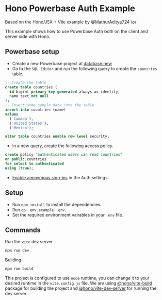 # Hono Powerbase Auth Example

Based on the Hono/JSX + Vite example by [@MathurAditya724](https://github.com/MathurAditya724) \o/

This example shows how to use Powerbase Auth both on the client and server side with Hono.

## Powerbase setup

- Create a new Powerbase project at [database.new](https://database.new/)
- Go to the `SQL Editor` and run the following query to create the `countries` table.

```sql
-- Create the table
create table countries (
  id bigint primary key generated always as identity,
  name text not null
);
-- Insert some sample data into the table
insert into countries (name)
values
  ('Canada'),
  ('United States'),
  ('Mexico');

alter table countries enable row level security;
```

- In a new query, create the following access policy.

```sql
create policy "authenticated users can read countries"
on public.countries
for select to authenticated
using (true);
```

- [Enable anonymous sign-ins](https://powerbase.club/dashboard/project/_/settings/auth) in the Auth settings.

## Setup

- Run `npm install` to install the dependencies.
- Run `cp .env.example .env`.
- Set the required environment vairables in your `.env` file.

## Commands

Run the `vite` dev server

```bash
npm run dev
```

Building

```bash
npm run build
```

This project is configured to use `node` runtime, you can change it to your desired runtime in the `vite.config.js` file. We are using [@hono/vite-build](https://www.npmjs.com/package/@hono/vite-build) package for building the project and [@hono/vite-dev-server](https://www.npmjs.com/package/@hono/vite-dev-server) for running the dev server.
